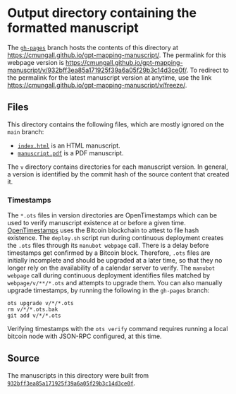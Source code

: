 # Output directory containing the formatted manuscript

The [`gh-pages`](https://github.com/cmungall/gpt-mapping-manuscript/tree/gh-pages) branch hosts the contents of this directory at <https://cmungall.github.io/gpt-mapping-manuscript/>.
The permalink for this webpage version is <https://cmungall.github.io/gpt-mapping-manuscript/v/932bff3ea85a171925f39a6a05f29b3c14d3ce0f/>.
To redirect to the permalink for the latest manuscript version at anytime, use the link <https://cmungall.github.io/gpt-mapping-manuscript/v/freeze/>.

## Files

This directory contains the following files, which are mostly ignored on the `main` branch:

+ [`index.html`](index.html) is an HTML manuscript.
+ [`manuscript.pdf`](manuscript.pdf) is a PDF manuscript.

The `v` directory contains directories for each manuscript version.
In general, a version is identified by the commit hash of the source content that created it.

### Timestamps

The `*.ots` files in version directories are OpenTimestamps which can be used to verify manuscript existence at or before a given time.
[OpenTimestamps](https://opentimestamps.org/) uses the Bitcoin blockchain to attest to file hash existence.
The `deploy.sh` script run during continuous deployment creates the `.ots` files through its `manubot webpage` call.
There is a delay before timestamps get confirmed by a Bitcoin block.
Therefore, `.ots` files are initially incomplete and should be upgraded at a later time, so that they no longer rely on the availability of a calendar server to verify.
The `manubot webpage` call during continuous deployment identifies files matched by `webpage/v/**/*.ots` and attempts to upgrade them.
You can also manually upgrade timestamps, by running the following in the `gh-pages` branch:

```shell
ots upgrade v/*/*.ots
rm v/*/*.ots.bak
git add v/*/*.ots
```

Verifying timestamps with the `ots verify` command requires running a local bitcoin node with JSON-RPC configured, at this time.

## Source

The manuscripts in this directory were built from
[`932bff3ea85a171925f39a6a05f29b3c14d3ce0f`](https://github.com/cmungall/gpt-mapping-manuscript/commit/932bff3ea85a171925f39a6a05f29b3c14d3ce0f).
